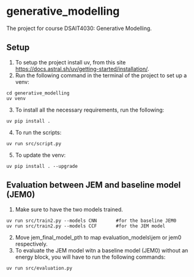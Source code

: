 # generative_modelling
The project for course DSAIT4030: Generative Modelling.

## Setup
1) To setup the project install uv, from this site https://docs.astral.sh/uv/getting-started/installation/.
2) Run the following command in the terminal of the project to set up a venv:
```
cd generative_modelling
uv venv
```
3) To install all the necessary requirements, run the following:
```
uv pip install .
```
4) To run the scripts:
```
uv run src/script.py
```
5) To update the venv:
```
uv pip install . --upgrade
```


## Evaluation between JEM and baseline model (JEM0)
1) Make sure to have the two models trained.
```
uv run src/train2.py --models CNN       #for the baseline JEM0
uv run src/train2.py --models CCF       #for the JEM model
```
2) Move jem_final_model_pth to map evaluation_models\jem or jem0 respectively.
3) To evaluate the JEM model witn a baseline model (JEM0) without an energy block, you will have to run the following commands:
```
uv run src/evaluation.py
```

